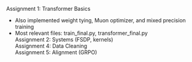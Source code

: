 Assignment 1: Transformer Basics
  * Also implemented weight tying, Muon optimizer, and mixed precision training  
  * Most relevant files: train_final.py, transformer_final.py  
Assignment 2: Systems (FSDP, kernels)  
Assignment 4: Data Cleaning   
Assignment 5: Alignment (GRPO)   
